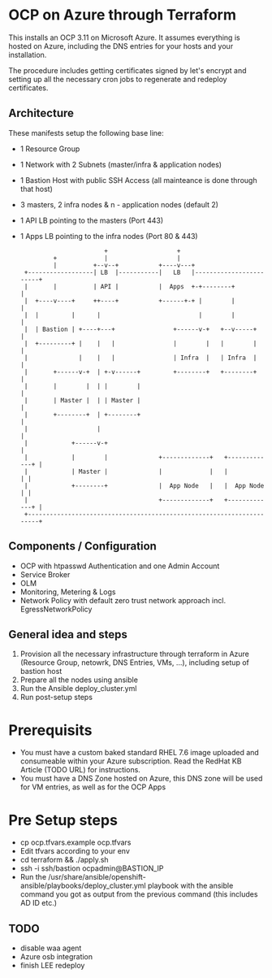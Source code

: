 # OCP on Azure through Terraform

This installs an OCP 3.11 on Microsoft Azure. It assumes everything is hosted on Azure, including the DNS entries for your hosts and your installation.

The procedure includes getting certificates signed by let's encrypt and setting up all the necessary cron jobs to regenerate and redeploy certificates.

## Architecture

These manifests setup the following base line:

* 1 Resource Group
* 1 Network with 2 Subnets (master/infra & application nodes)
* 1 Bastion Host with public SSH Access (all mainteance is done through that host)
* 3 masters, 2 infra nodes & n - application nodes (default 2)
* 1 API LB pointing to the masters (Port 443)
* 1 Apps LB pointing to the infra nodes (Port 80 & 443)

                             +                   +
               +             |                   |
               |          +--v--+           +----v---+
       +------------------| LB  |-----------|   LB   |------------------------+
       |       |          | API |           |  Apps  +-+--------+             |
       |  +----v----+     ++----+           +------+-+ |        |             |
       |  |         |      |                           |        |             |
       |  | Bastion | +----+---+                +------v-+   +--v-----+       |
       |  +---------+ |    |   |                |        |   |        |       |
       |              |    |   |                | Infra  |   | Infra  |       |
       |       +------v-+  | +-v------+         +--------+   +--------+       |
       |       |        |  | |        |                                       |
       |       | Master |  | | Master |                                       |
       |       +--------+  | +--------+                                       |
       |                   |                                                  |
       |            +------v-+                                                |
       |            |        |              +-------------+   +-------------+ |
       |            | Master |              |             |   |             | |
       |            +--------+              |  App Node   |   |  App Node   | |
       |                                    +-------------+   +-------------+ |
       +----------------------------------------------------------------------+


## Components / Configuration

* OCP with htpasswd Authentication and one Admin Account
* Service Broker
* OLM
* Monitoring, Metering & Logs
* Network Policy with default zero trust network approach incl. EgressNetworkPolicy

## General idea and steps

1. Provision all the necessary infrastructure through terraform in Azure (Resource Group, netowrk, DNS Entries, VMs, ...), including setup of bastion host
2. Prepare all the nodes using ansible
3. Run the Ansible deploy_cluster.yml
4. Run post-setup steps

# Prerequisits

* You must have a custom baked standard RHEL 7.6 image uploaded and consumeable within your Azure subscription. Read the RedHat KB Article (TODO URL) for instructions.
* You must have a DNS Zone hosted on Azure, this DNS zone will be used for VM entries, as well as for the OCP Apps

# Pre Setup steps

* cp ocp.tfvars.example ocp.tfvars
* Edit tfvars according to your env
* cd terraform && ./apply.sh
* ssh -i ssh/bastion ocpadmin@BASTION_IP
* Run the /usr/share/ansible/openshift-ansible/playbooks/deploy_cluster.yml playbook with the ansible command you got as output from the previous command (this includes AD ID etc.)

## TODO

* disable waa agent
* Azure osb integration
* finish LEE redeploy
